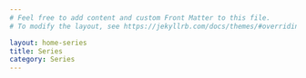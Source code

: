 ```yaml
---
# Feel free to add content and custom Front Matter to this file.
# To modify the layout, see https://jekyllrb.com/docs/themes/#overriding-theme-defaults

layout: home-series
title: Series
category: Series
---
```



